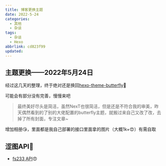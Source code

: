 ```yaml
---
title: 博客更换主题
date: 2022-5-24
categories:
  - 其他
  - 杂谈
tags:
  - 杂谈
  - Hexo
abbrlink: cd823f99
updated:
---
```


## 主题更换——2022年5月24日

经过这几天的整理，终于绝对还是换回[hexo-theme-butterfly](https://github.com/jerryc127/hexo-theme-butterfly)🤣

可能会有部分没有完善，慢慢来吧

> 最终美好尽头是简洁，虽然NexT也很简洁，但是还是不符合我的审美，昨天偶然看到的了别的大佬配置的butterfly主题，就搬过来自己又改了改，去掉了所有封面，专注文章~

增加相册😘，里面都是我自己部署的接口里面拿的图片（大概1k+😍）有需自取

## 涩图API💖
- [fs233 API](https://fs233.cc)😍

